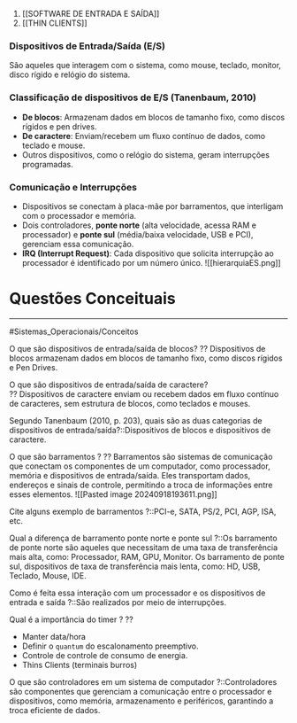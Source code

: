 1. [[SOFTWARE DE ENTRADA E SAÍDA]]
2. [[THIN CLIENTS]]
### Dispositivos de Entrada/Saída (E/S)
São aqueles que interagem com o sistema, como mouse, teclado, monitor, disco rígido e relógio do sistema.

### Classificação de dispositivos de E/S (Tanenbaum, 2010)
- **De blocos**: Armazenam dados em blocos de tamanho fixo, como discos rígidos e pen drives.
- **De caractere**: Enviam/recebem um fluxo contínuo de dados, como teclado e mouse.
- Outros dispositivos, como o relógio do sistema, geram interrupções programadas.

### Comunicação e Interrupções
- Dispositivos se conectam à placa-mãe por barramentos, que interligam com o processador e memória.
- Dois controladores, **ponte norte** (alta velocidade, acessa RAM e processador) e **ponte sul** (média/baixa velocidade, USB e PCI), gerenciam essa comunicação.
- **IRQ (Interrupt Request)**: Cada dispositivo que solicita interrupção ao processador é identificado por um número único.
![[hierarquiaES.png]]
# Questões Conceituais
---
#Sistemas_Operacionais/Conceitos 

O que são dispositivos de entrada/saída de blocos? 
??
Dispositivos de blocos armazenam dados em blocos de tamanho fixo, como discos rígidos e Pen Drives.

O que são dispositivos de entrada/saída de caractere?  
??
Dispositivos de caractere enviam ou recebem dados em fluxo contínuo de caracteres, sem estrutura de blocos, como teclados e mouses.

Segundo Tanenbaum (2010, p. 203), quais são as duas categorias de dispositivos de entrada/saída?::Dispositivos de blocos e dispositivos de caractere.

O que são barramentos ?
??
Barramentos são sistemas de comunicação que conectam os componentes de um computador, como processador, memória e dispositivos de entrada/saída. Eles transportam dados, endereços e sinais de controle, permitindo a troca de informações entre esses elementos.
![[Pasted image 20240918193611.png]]

Cite alguns exemplo de barramentos ?::PCI-e, SATA, PS/2, PCI, AGP, ISA, etc.

Qual a diferença de barramento ponte norte e ponte sul ?::Os barramento de ponte norte são aqueles que necessitam de uma taxa de transferência mais alta, como: Processador, RAM, GPU, Monitor. Os barramento de ponte sul, dispositivos de taxa de transferência mais lenta, como: HD, USB, Teclado, Mouse, IDE.

Como é feita essa interação com um processador e os dispositivos de entrada e saída ?::São realizados por meio de interrupções.

Qual é a importância do timer ?
??
- Manter data/hora
- Definir o `quantum` do escalonamento preemptivo.
- Controle de controle de consumo de energia.
- Thins Clients  (terminais burros)

O que são controladores em um sistema de computador ?::Controladores são componentes que gerenciam a comunicação entre o processador e dispositivos, como memória, armazenamento e periféricos, garantindo a troca eficiente de dados.

